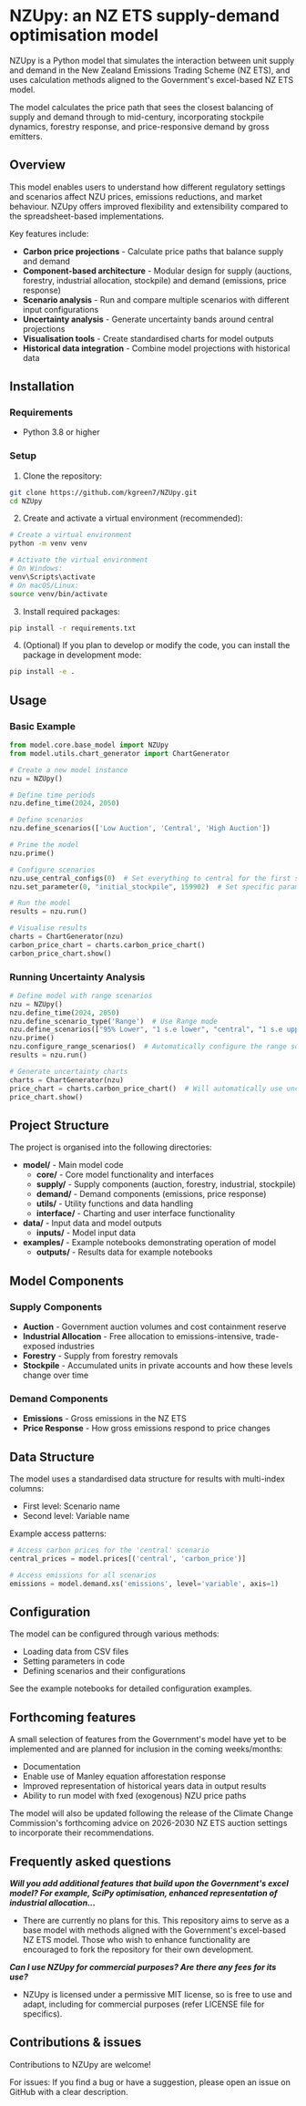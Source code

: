 # NZUpy: an NZ ETS supply-demand optimisation model

NZUpy is a Python model that simulates the interaction between unit supply and demand in the New Zealand Emissions Trading Scheme (NZ ETS), and uses calculation methods aligned to the Government's excel-based NZ ETS model.

The model calculates the price path that sees the closest balancing of supply and demand through to mid-century, incorporating stockpile dynamics, forestry response, and price-responsive demand by gross emitters.

## Overview

This model enables users to understand how different regulatory settings and scenarios affect NZU prices, emissions reductions, and market behaviour. NZUpy offers improved flexibility and extensibility compared to the spreadsheet-based implementations.

Key features include:

- **Carbon price projections** - Calculate price paths that balance supply and demand
- **Component-based architecture** - Modular design for supply (auctions, forestry, industrial allocation, stockpile) and demand (emissions, price response)
- **Scenario analysis** - Run and compare multiple scenarios with different input configurations
- **Uncertainty analysis** - Generate uncertainty bands around central projections
- **Visualisation tools** - Create standardised charts for model outputs
- **Historical data integration** - Combine model projections with historical data

## Installation

### Requirements

- Python 3.8 or higher

### Setup

1. Clone the repository:

```bash
git clone https://github.com/kgreen7/NZUpy.git
cd NZUpy
```

2. Create and activate a virtual environment (recommended):

```bash
# Create a virtual environment
python -m venv venv

# Activate the virtual environment
# On Windows:
venv\Scripts\activate
# On macOS/Linux:
source venv/bin/activate
```

3. Install required packages:

```bash
pip install -r requirements.txt
```

4. (Optional) If you plan to develop or modify the code, you can install the package in development mode:

```bash
pip install -e .
```

## Usage

### Basic Example

```python
from model.core.base_model import NZUpy
from model.utils.chart_generator import ChartGenerator

# Create a new model instance
nzu = NZUpy()

# Define time periods
nzu.define_time(2024, 2050)

# Define scenarios
nzu.define_scenarios(['Low Auction', 'Central', 'High Auction'])

# Prime the model
nzu.prime()

# Configure scenarios
nzu.use_central_configs(0)  # Set everything to central for the first scenario
nzu.set_parameter(0, "initial_stockpile", 159902)  # Set specific parameter

# Run the model
results = nzu.run()

# Visualise results
charts = ChartGenerator(nzu)
carbon_price_chart = charts.carbon_price_chart()
carbon_price_chart.show()
```

### Running Uncertainty Analysis

```python
# Define model with range scenarios
nzu = NZUpy()
nzu.define_time(2024, 2050)
nzu.define_scenario_type('Range')  # Use Range mode
nzu.define_scenarios(["95% Lower", "1 s.e lower", "central", "1 s.e upper", "95% Upper"])
nzu.prime()
nzu.configure_range_scenarios()  # Automatically configure the range scenarios
results = nzu.run()

# Generate uncertainty charts
charts = ChartGenerator(nzu)
price_chart = charts.carbon_price_chart()  # Will automatically use uncertainty bands
price_chart.show()
```

## Project Structure

The project is organised into the following directories:

- **model/** - Main model code
  - **core/** - Core model functionality and interfaces
  - **supply/** - Supply components (auction, forestry, industrial, stockpile)
  - **demand/** - Demand components (emissions, price response)
  - **utils/** - Utility functions and data handling
  - **interface/** - Charting and user interface functionality
- **data/** - Input data and model outputs
  - **inputs/** - Model input data
- **examples/** - Example notebooks demonstrating operation of model
  - **outputs/** - Results data for example notebooks

## Model Components

### Supply Components

- **Auction** - Government auction volumes and cost containment reserve
- **Industrial Allocation** - Free allocation to emissions-intensive, trade-exposed industries
- **Forestry** - Supply from forestry removals
- **Stockpile** - Accumulated units in private accounts and how these levels change over time

### Demand Components

- **Emissions** - Gross emissions in the NZ ETS
- **Price Response** - How gross emissions respond to price changes

## Data Structure

The model uses a standardised data structure for results with multi-index columns:

- First level: Scenario name
- Second level: Variable name

Example access patterns:

```python
# Access carbon prices for the 'central' scenario
central_prices = model.prices[('central', 'carbon_price')]

# Access emissions for all scenarios
emissions = model.demand.xs('emissions', level='variable', axis=1)
```

## Configuration

The model can be configured through various methods:

- Loading data from CSV files
- Setting parameters in code
- Defining scenarios and their configurations

See the example notebooks for detailed configuration examples.

## Forthcoming features

A small selection of features from the Government's model have yet to be implemented and are planned for inclusion in the coming weeks/months:

- Documentation
- Enable use of Manley equation afforestation response
- Improved representation of historical years data in output results
- Ability to run model with fxed (exogenous) NZU price paths

The model will also be updated following the release of the Climate Change Commission's forthcoming advice on 2026-2030 NZ ETS auction settings to incorporate their recommendations.

## Frequently asked questions

   ***Will you add additional features that build upon the Government's excel model? For example, SciPy optimisation, enhanced representation of industrial allocation...***

- There are currently no plans for this. This repository aims to serve as a base model with methods aligned with the Government's excel-based NZ ETS model. Those who wish to enhance functionality are encouraged to fork the repository for their own development.

***Can I use NZUpy for commercial purposes? Are there any fees for its use?***

- NZUpy is licensed under a permissive MIT license, so is free to use and adapt, including for commercial purposes (refer LICENSE file for specifics).

## Contributions & issues

Contributions to NZUpy are welcome!

For issues: If you find a bug or have a suggestion, please open an issue on GitHub with a clear description.
